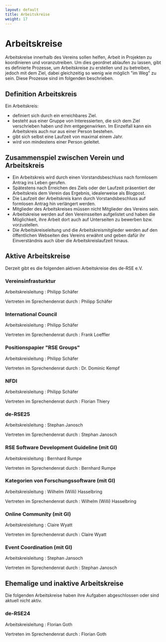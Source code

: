 ```yaml
---
layout: default
title: Arbeitskreise
weight: 17
---        
```


# Arbeitskreise

Arbeitskreise innerhalb des Vereins sollen helfen, Arbeit in Projekten zu koordinieren und voranzutreiben.
Um dies geordnet ablaufen zu lassen, gibt es definierte Prozesse, um Arbeitskreise zu erstellen und zu betreiben, jedoch mit dem Ziel, dabei gleichzeitig so wenig wie möglich "im Weg" zu sein.
Diese Prozesse sind im folgenden beschrieben.

## Definition Arbeitskreis

Ein Arbeitskreis:
- definiert sich durch ein erreichbares Ziel.
- besteht aus einer Gruppe von Interessierten, die sich dem Ziel verschrieben haben und ihm entgegenwirken. Im Einzelfall kann ein Arbeitskreis auch nur aus einer Person bestehen.
- gibt sich selbst eine Laufzeit von maximal einem Jahr.
- wird von mindestens einer Person geleitet.

## Zusammenspiel zwischen Verein und Arbeitskreis

- Ein Arbeitskreis wird durch einen Vorstandsbeschluss nach formlosem Antrag ins Leben gerufen.
- Spätestens nach Erreichen des Ziels oder der Laufzeit präsentiert der Arbeitskreis dem Verein das Ergebnis, idealerweise als Blogpost.
- Die Laufzeit der Arbeitskreis kann durch Vorstandsbeschluss auf formlosen Antrag hin verlängert werden.
- Mitglieder des Arbeitskreises müssen nicht Mitglieder des Vereins sein.
- Arbeitskreise werden auf den Vereinsseiten aufgelistet und haben die Möglichkeit, ihre Arbeit dort auch auf Unterseiten zu bewerben bzw. vorzustellen.
- Die Arbeitskreiseleitung und die Arbeitskreismitglieder werden auf den öffentlichen Webseiten des Vereins erwähnt und geben dafür ihr Einverständnis auch über die Arbeitskreislaufzeit hinaus.

## Aktive Arbeitskreise

Derzeit gibt es die folgenden aktiven Arbeitskreise des de-RSE e.V.

### Vereinsinfrasturktur

Arbeitskreisleitung
: Philipp Schäfer

Vertreten im Sprechendenrat durch
: Philipp Schäfer

### International Council

Arbeitskreisleitung
: Philipp Schäfer

Vertreten im Sprechendenrat durch
: Frank Loeffler

### Positionspapier "RSE Groups"

Arbeitskreisleitung
: Philipp Schäfer

Vertreten im Sprechendenrat durch
: Dr. Dominic Kempf

### NFDI

Arbeitskreisleitung
: Philipp Schäfer

Vertreten im Sprechendenrat durch
: Florian Thiery

### de-RSE25

Arbeitskreisleitung
: Stephan Janosch

Vertreten im Sprechendenrat durch
: Stephan Janosch

### RSE Software Development Guideline (mit GI)

Arbeitskreisleitung
: Bernhard Rumpe

Vertreten im Sprechendenrat durch
: Bernhard Rumpe

### Kategorien von Forschungssoftware (mit GI)

Arbeitskreisleitung
: Wilhelm (Willi) Hasselbring

Vertreten im Sprechendenrat durch
: Wilhelm (Willi) Hasselbring

### Online Community (mit GI)

Arbeitskreisleitung
: Claire Wyatt

Vertreten im Sprechendenrat durch
: Claire Wyatt

### Event Coordination (mit GI)

Arbeitskreisleitung
: Stephan Jansoch

Vertreten im Sprechendenrat durch
: Stephan Janosch

## Ehemalige und inaktive Arbeitskreise

Die folgenden Arbeitskreise haben ihre Aufgaben abgeschlossen oder sind aktuell nicht aktiv.

### de-RSE24

Arbeitskreisleitung
: Florian Goth

Vertreten im Sprechendenrat durch
: Florian Goth
